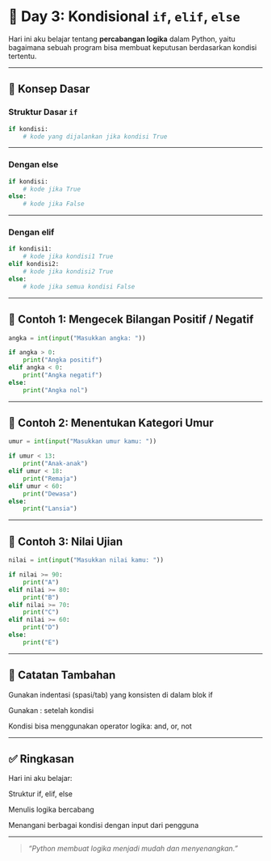 # 📘 Day 3: Kondisional `if`, `elif`, `else`

Hari ini aku belajar tentang **percabangan logika** dalam Python, yaitu bagaimana sebuah program bisa membuat keputusan berdasarkan kondisi tertentu.

---

## 🧠 Konsep Dasar

### Struktur Dasar `if`
```python
if kondisi:
    # kode yang dijalankan jika kondisi True
```
---

### Dengan else
```python
if kondisi:
    # kode jika True
else:
    # kode jika False
```
---

### Dengan elif
```python
if kondisi1:
    # kode jika kondisi1 True
elif kondisi2:
    # kode jika kondisi2 True
else:
    # kode jika semua kondisi False
```
---

## 🔎 Contoh 1: Mengecek Bilangan Positif / Negatif
```python
angka = int(input("Masukkan angka: "))

if angka > 0:
    print("Angka positif")
elif angka < 0:
    print("Angka negatif")
else:
    print("Angka nol")
```
---

## 🔎 Contoh 2: Menentukan Kategori Umur
```python
umur = int(input("Masukkan umur kamu: "))

if umur < 13:
    print("Anak-anak")
elif umur < 18:
    print("Remaja")
elif umur < 60:
    print("Dewasa")
else:
    print("Lansia")
```
---

## 🔎 Contoh 3: Nilai Ujian
```python
nilai = int(input("Masukkan nilai kamu: "))

if nilai >= 90:
    print("A")
elif nilai >= 80:
    print("B")
elif nilai >= 70:
    print("C")
elif nilai >= 60:
    print("D")
else:
    print("E")
```
---

## 📝 Catatan Tambahan
Gunakan indentasi (spasi/tab) yang konsisten di dalam blok if

Gunakan : setelah kondisi

Kondisi bisa menggunakan operator logika: and, or, not

---

## ✅ Ringkasan
Hari ini aku belajar:

Struktur if, elif, else

Menulis logika bercabang

Menangani berbagai kondisi dengan input dari pengguna

---

> _“Python membuat logika menjadi mudah dan menyenangkan.”_

